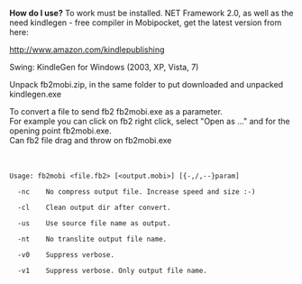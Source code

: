 **How do I use?**
To work must be installed. NET Framework 2.0, as well as the need kindlegen - free compiler in Mobipocket, get the latest version from here:

http://www.amazon.com/kindlepublishing

Swing: KindleGen for Windows (2003, XP, Vista, 7)

Unpack fb2mobi.zip, in the same folder to put downloaded and unpacked kindlegen.exe

To convert a file to send fb2 fb2mobi.exe as a parameter.<br>
For example you can click on fb2 right click, select "Open as ..." and for the opening point fb2mobi.exe.<br>
Can fb2 file drag and throw on fb2mobi.exe<br>
<br>
<br>
<pre><code>Usage: fb2mobi &lt;file.fb2&gt; [&lt;output.mobi&gt;] [{-,/,--}param]<br>
  -nc    No compress output file. Increase speed and size :-)<br>
  -cl    Clean output dir after convert.<br>
  -us    Use source file name as output.<br>
  -nt    No translite output file name.<br>
  -v0    Suppress verbose.<br>
  -v1    Suppress verbose. Only output file name.<br>
<br>
</code></pre>